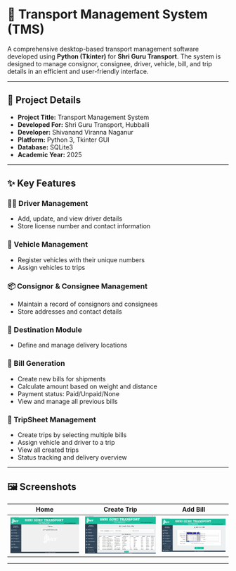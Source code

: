 # 🚚 Transport Management System (TMS)

A comprehensive desktop-based transport management software developed using **Python (Tkinter)** for **Shri Guru Transport**. The system is designed to manage consignor, consignee, driver, vehicle, bill, and trip details in an efficient and user-friendly interface.

---

## 🏢 Project Details

- **Project Title:** Transport Management System
- **Developed For:** Shri Guru Transport, Hubballi
- **Developer:** Shivanand Viranna Naganur
- **Platform:** Python 3, Tkinter GUI
- **Database:** SQLite3
- **Academic Year:** 2025

---

## ✨ Key Features

### 🧑‍✈️ Driver Management
- Add, update, and view driver details
- Store license number and contact information

### 🚛 Vehicle Management
- Register vehicles with their unique numbers
- Assign vehicles to trips

### 📦 Consignor & Consignee Management
- Maintain a record of consignors and consignees
- Store addresses and contact details

### 🧭 Destination Module
- Define and manage delivery locations

### 🧾 Bill Generation
- Create new bills for shipments
- Calculate amount based on weight and distance
- Payment status: Paid/Unpaid/None
- View and manage all previous bills

### 📝 TripSheet Management
- Create trips by selecting multiple bills
- Assign vehicle and driver to a trip
- View all created trips
- Status tracking and delivery overview

---

## 🖼️ Screenshots

| Home | Create Trip| Add Bill |
|------|-------------|----------|
| ![Home](./screenshots/UI.png) | ![Create Trip](./screenshots/Trip_Sheet.png) | ![Add Bill](./screenshots/Bill.png) |

---



